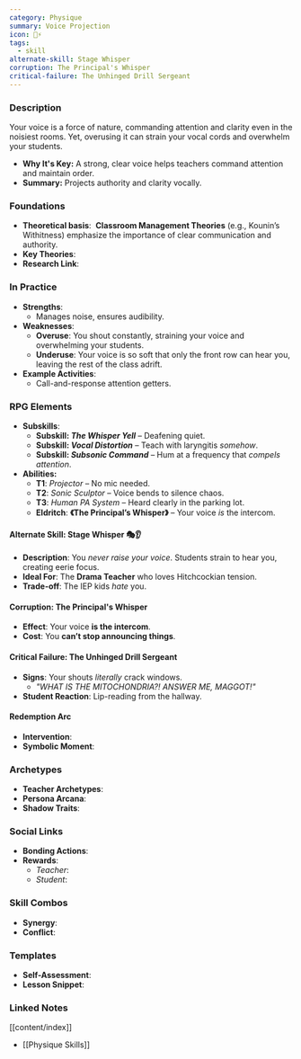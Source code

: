 ```yaml
---
category: Physique
summary: Voice Projection
icon: 📣⚡
tags:
  - skill
alternate-skill: Stage Whisper
corruption: The Principal's Whisper
critical-failure: The Unhinged Drill Sergeant
---
```


### **Description**  
Your voice is a force of nature, commanding attention and clarity even in the noisiest rooms. Yet, overusing it can strain your vocal cords and overwhelm your students.
- **Why It's Key:** A strong, clear voice helps teachers command attention and maintain order.
- **Summary:** Projects authority and clarity vocally.

### **Foundations**  
- **Theoretical basis**:  **Classroom Management Theories** (e.g., Kounin’s Withitness) emphasize the importance of clear communication and authority.
- **Key Theories**: 
- **Research Link**: 

### **In Practice**  
- **Strengths**:  
	- Manages noise, ensures audibility.
- **Weaknesses**:  
	- **Overuse**: You shout constantly, straining your voice and overwhelming your students.
	- **Underuse**: Your voice is so soft that only the front row can hear you, leaving the rest of the class adrift.
- **Example Activities**:  
	- Call-and-response attention getters.

### **RPG Elements**  
- **Subskills**: 
	- **Subskill: _The Whisper Yell_** – Deafening quiet.
	- **Subskill: _Vocal Distortion_** – Teach with laryngitis _somehow_.
	- **Subskill: _Subsonic Command_** – Hum at a frequency that _compels attention_.
- **Abilities:**
	- **T1**: _Projector_ – No mic needed.
	- **T2**: _Sonic Sculptor_ – Voice bends to silence chaos.
	- **T3**: _Human PA System_ – Heard clearly in the parking lot.
	- **Eldritch**: **《The Principal’s Whisper》** – Your voice _is_ the intercom.
#### **Alternate Skill: Stage Whisper** 🎭👂
- **Description**: You _never raise your voice_. Students strain to hear you, creating eerie focus.
- **Ideal For**: The **Drama Teacher** who loves Hitchcockian tension.
- **Trade-off**: The IEP kids _hate_ you.
#### **Corruption: The Principal's Whisper**
- **Effect**: Your voice **is the intercom**.
- **Cost**: You **can’t stop announcing things**.
#### **Critical Failure: The Unhinged Drill Sergeant** 
- **Signs**: Your shouts _literally_ crack windows. 
    - _"WHAT IS THE _MITOCHONDRIA_?! ANSWER ME, MAGGOT!"_
- **Student Reaction**: Lip-reading from the hallway.
#### **Redemption Arc**  
- **Intervention**: 
- **Symbolic Moment**: 

### **Archetypes**  
- **Teacher Archetypes**: 
- **Persona Arcana**: 
- **Shadow Traits**: 

### **Social Links**  
- **Bonding Actions**: 
- **Rewards**:  
  - *Teacher*: 
  - *Student*: 

### **Skill Combos**  
- **Synergy**: 
- **Conflict**:  

### **Templates**  
- **Self-Assessment**: 
- **Lesson Snippet**: 

### **Linked Notes**  
[[content/index]]
- [[Physique Skills]]
